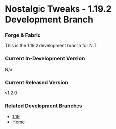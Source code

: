 # Nostalgic Tweaks - 1.19.2 Development Branch
### Forge & Fabric
This is the 1.19.2 development branch for N.T.

### Current In-Development Version
N/a

### Current Released Version
v1.2.0

### Related Development Branches
- [1.19](https://github.com/Adrenix/Nostalgic-Tweaks/tree/1.19)
- [Home](https://github.com/Adrenix/Nostalgic-Tweaks)
